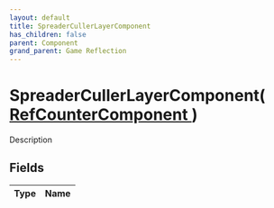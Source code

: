 ```yaml
---
layout: default
title: SpreaderCullerLayerComponent
has_children: false
parent: Component
grand_parent: Game Reflection
---
```

# SpreaderCullerLayerComponent( [ RefCounterComponent ](/docs/game-reflection/components/ref_counter_component) )
Description 

## Fields

| Type | Name |
|:-------------|:--------------|

